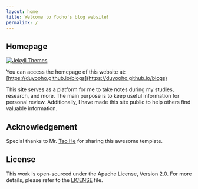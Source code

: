 ```yaml
---
layout: home
title: Welcome to Yooho's blog website!
permalink: /
---
```


## Homepage

[![Jekyll Themes](https://img.shields.io/badge/featured%20on-JekyllThemes-red.svg)](https://jekyll-themes.com/category/jekyll-gitbook)

You can access the homepage of this website at: [https://duyooho.github.io/blogs](https://duyooho.github.io/blogs)

This site serves as a platform for me to take notes during my studies, research, and more. The main purpose is to keep useful information for personal review. Additionally, I have made this site public to help others find valuable information.

## Acknowledgement

Special thanks to Mr. [Tao He](https://github.com/sighingnow/jekyll-gitbook) for sharing this awesome template.

## License

This work is open-sourced under the Apache License, Version 2.0. For more details, please refer to the [LICENSE](LICENSE) file.

